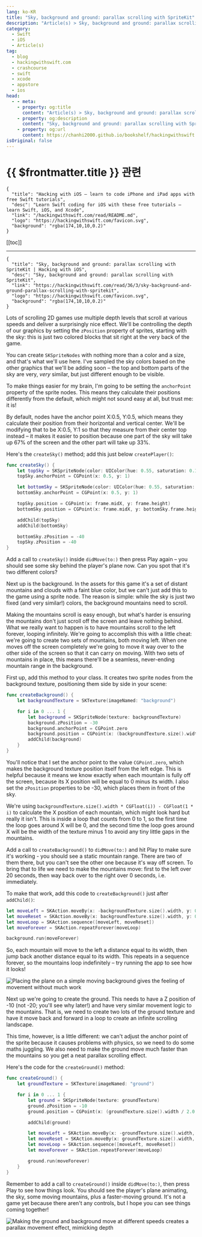 ```yaml
---
lang: ko-KR
title: "Sky, background and ground: parallax scrolling with SpriteKit"
description: "Article(s) > Sky, background and ground: parallax scrolling with SpriteKit"
category:
  - Swift
  - iOS
  - Article(s)
tag: 
  - blog
  - hackingwithswift.com
  - crashcourse
  - swift
  - xcode
  - appstore
  - ios  
head:
  - - meta:
    - property: og:title
      content: "Article(s) > Sky, background and ground: parallax scrolling with SpriteKit"
    - property: og:description
      content: "Sky, background and ground: parallax scrolling with SpriteKit"
    - property: og:url
      content: https://chanhi2000.github.io/bookshelf/hackingwithswift.com/read/36/03-sky-background-and-ground-parallax-scrolling-with-spritekit.html
isOriginal: false
---
```


# {{ $frontmatter.title }} 관련

```component VPCard
{
  "title": "Hacking with iOS – learn to code iPhone and iPad apps with free Swift tutorials",
  "desc": "Learn Swift coding for iOS with these free tutorials – learn Swift, iOS, and Xcode",
  "link": "/hackingwithswift.com/read/README.md",
  "logo": "https://hackingwithswift.com/favicon.svg",
  "background": "rgba(174,10,10,0.2)"
}
```

[[toc]]

---

```component VPCard
{
  "title": "Sky, background and ground: parallax scrolling with SpriteKit | Hacking with iOS",
  "desc": "Sky, background and ground: parallax scrolling with SpriteKit",
  "link": "https://hackingwithswift.com/read/36/3/sky-background-and-ground-parallax-scrolling-with-spritekit",
  "logo": "https://hackingwithswift.com/favicon.svg",
  "background": "rgba(174,10,10,0.2)"
}
```

Lots of scrolling 2D games use multiple depth levels that scroll at various speeds and deliver a surprisingly nice effect. We'll be controlling the depth of our graphics by setting the `zPosition` property of sprites, starting with the sky: this is just two colored blocks that sit right at the very back of the game.

You can create `SKSpriteNodes` with nothing more than a color and a size, and that's what we'll use here. I've sampled the sky colors based on the other graphics that we'll be adding soon – the top and bottom parts of the sky are very, *very* similar, but just different enough to be visible.

To make things easier for my brain, I'm going to be setting the `anchorPoint` property of the sprite nodes. This means they calculate their positions differently from the default, which might not sound easy at all, but trust me: it is!

By default, nodes have the anchor point X:0.5, Y:0.5, which means they calculate their position from their horizontal and vertical center. We'll be modifying that to be X:0.5, Y:1 so that they measure from their center top instead – it makes it easier to position because one part of the sky will take up 67% of the screen and the other part will take up 33%.

Here's the `createSky()` method; add this just below `createPlayer()`:

```swift
func createSky() {
    let topSky = SKSpriteNode(color: UIColor(hue: 0.55, saturation: 0.14, brightness: 0.97, alpha: 1), size: CGSize(width: frame.width, height: frame.height * 0.67))
    topSky.anchorPoint = CGPoint(x: 0.5, y: 1)

    let bottomSky = SKSpriteNode(color: UIColor(hue: 0.55, saturation: 0.16, brightness: 0.96, alpha: 1), size: CGSize(width: frame.width, height: frame.height * 0.33))
    bottomSky.anchorPoint = CGPoint(x: 0.5, y: 1)

    topSky.position = CGPoint(x: frame.midX, y: frame.height)
    bottomSky.position = CGPoint(x: frame.midX, y: bottomSky.frame.height)

    addChild(topSky)
    addChild(bottomSky)

    bottomSky.zPosition = -40
    topSky.zPosition = -40
}
```

Add a call to `createSky()` inside `didMove(to:)` then press Play again – you should see some sky behind the player's plane now. Can you spot that it's two different colors?

Next up is the background. In the assets for this game it's a set of distant mountains and clouds with a faint blue color, but we can't just add this to the game using a sprite node. The reason is simple: while the sky is just two fixed (and very similar!) colors, the background mountains need to scroll.

Making the mountains scroll is easy enough, but what's harder is ensuring the mountains don't just scroll off the screen and leave nothing behind. What we really want to happen is to have mountains scroll to the left forever, looping infinitely. We're going to accomplish this with a little cheat: we're going to create two sets of mountains, both moving left. When one moves off the screen completely we're going to move it way over to the other side of the screen so that it can carry on moving. With two sets of mountains in place, this means there'll be a seamless, never-ending mountain range in the background.

First up, add this method to your class. It creates two sprite nodes from the background texture, positioning them side by side in your scene:

```swift
func createBackground() {
    let backgroundTexture = SKTexture(imageNamed: "background")

    for i in 0 ... 1 {
        let background = SKSpriteNode(texture: backgroundTexture)
        background.zPosition = -30
        background.anchorPoint = CGPoint.zero
        background.position = CGPoint(x: (backgroundTexture.size().width * CGFloat(i)) - CGFloat(1 * i), y: 100)
        addChild(background)
    }
}
```

You'll notice that I set the anchor point to the value `CGPoint.zero`, which makes the background texture position itself from the left edge. This is helpful because it means we know exactly when each mountain is fully off the screen, because its X position will be equal to 0 minus its width. I also set the `zPosition` properties to be -30, which places them in front of the sky.

We're using `backgroundTexture.size().width * CGFloat(i)) - CGFloat(1 * i)` to calculate the X position of each mountain, which might look hard but really it isn't. This is inside a loop that counts from 0 to 1, so the first time the loop goes around X will be 0, and the second time the loop goes around X will be the width of the texture minus 1 to avoid any tiny little gaps in the mountains.

Add a call to `createBackground()` to `didMove(to:)` and hit Play to make sure it's working - you should see a static mountain range. There are two of them there, but you can't see the other one because it's way off screen. To bring that to life we need to make the mountains move: first to the left over 20 seconds, then way back over to the right over 0 seconds, i.e. immediately.

To make that work, add this code to `createBackground()` just after `addChild()`:

```swift
let moveLeft = SKAction.moveBy(x: -backgroundTexture.size().width, y: 0, duration: 20)
let moveReset = SKAction.moveBy(x: backgroundTexture.size().width, y: 0, duration: 0)
let moveLoop = SKAction.sequence([moveLeft, moveReset])
let moveForever = SKAction.repeatForever(moveLoop)

background.run(moveForever)
```

So, each mountain will move to the left a distance equal to its width, then jump back another distance equal to its width. This repeats in a sequence forever, so the mountains loop indefinitely – try running the app to see how it looks!

![Placing the plane on a simple moving background gives the feeling of movement without much work](https://hackingwithswift.com/img/books/hws/36-1@2x.png)

Next up we're going to create the ground. This needs to have a Z position of -10 (not -20; you'll see why later!) and have very similar movement logic to the mountains. That is, we need to create two lots of the ground texture and have it move back and forward in a loop to create an infinite scrolling landscape.

This time, however, is a little different: we can't adjust the anchor point of the sprite because it causes problems with physics, so we need to do some maths juggling. We also need to make the ground move much faster than the mountains so you get a neat parallax scrolling effect.

Here's the code for the `createGround()` method:

```swift
func createGround() {
    let groundTexture = SKTexture(imageNamed: "ground")

    for i in 0 ... 1 {
        let ground = SKSpriteNode(texture: groundTexture)
        ground.zPosition = -10
        ground.position = CGPoint(x: (groundTexture.size().width / 2.0 + (groundTexture.size().width * CGFloat(i))), y: groundTexture.size().height / 2)

        addChild(ground)

        let moveLeft = SKAction.moveBy(x: -groundTexture.size().width, y: 0, duration: 5)
        let moveReset = SKAction.moveBy(x: groundTexture.size().width, y: 0, duration: 0)
        let moveLoop = SKAction.sequence([moveLeft, moveReset])
        let moveForever = SKAction.repeatForever(moveLoop)

        ground.run(moveForever)
    }
}
```

Remember to add a call to `createGround()` inside `didMove(to:)`, then press Play to see how things look. You should see the player's plane animating, the sky, some moving mountains, plus a faster-moving ground. It's not a game yet because there aren't any controls, but I hope you can see things coming together!

![Making the ground and background move at different speeds creates a parallax movement effect, mimicking depth](https://hackingwithswift.com/img/books/hws/36-2@2x.png)

